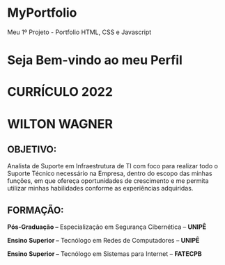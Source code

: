 # MyPortfolio
Meu 1º Projeto - Portfolio HTML, CSS e Javascript

# Seja Bem-vindo ao meu Perfil

# CURRÍCULO 2022

# WILTON WAGNER

## OBJETIVO:

Analista de Suporte em Infraestrutura de TI com foco para realizar todo o Suporte Técnico necessário na Empresa, dentro do escopo das minhas funções, em que ofereça oportunidades de crescimento e me permita utilizar minhas habilidades conforme as experiências adquiridas.

## FORMAÇÃO:

**Pós-Graduação –** Especialização em Segurança Cibernética – **UNIPÊ**

**Ensino Superior –** Tecnólogo em Redes de Computadores – **UNIPÊ**

**Ensino Superior –** Tecnólogo em Sistemas para Internet – **FATECPB**

